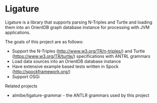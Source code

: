 # Ligature

Ligature is a library that supports parsing N-Triples and Turtle and loading them into an
OrientDB graph database instance for processing with JVM applications.

The goals of this project are as follows:
* Support the N-Triples (http://www.w3.org/TR/n-triples/) and 
Turtle (https://www.w3.org/TR/turtle/) specifications with ANTRL grammars
* Load data sources into an OrientDB database instance
* Have extensive example based tests written in Spock (http://spockframework.org/)
* Support OSGi

Related projects
* almibe/ligature-grammar - the ANTLR grammars used by this project
